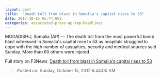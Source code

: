```yaml
---
layout: post
title:  "Death toll from blast in Somalia's capital rises to 53"
date: 2017-10-15 06:44:00Z
categories: associated-press-ap-top-headlines
---
```


MOGADISHU, Somalia (AP) — The death toll from the most powerful bomb blast witnessed in Somalia's capital rose to 53 as hospitals struggled to cope with the high number of casualties, security and medical sources said Sunday. More than 60 others were injured.


Full story on F3News: [Death toll from blast in Somalia's capital rises to 53](http://www.f3nws.com/n/2ajzrC)

> Posted on: Sunday, October 15, 2017 6:44:00 AM
